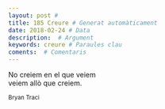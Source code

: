 ```yaml
---
layout: post #
title: 185 Creure # Generat automàticament
date: 2018-02-24 # Data
description:  # Argument
keywords: creure # Paraules clau
coments:  # Comentaris
---
```


No creiem en el que veiem <br />
veiem allò que creiem. <br />

<small>Bryan Traci</small>
